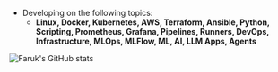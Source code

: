 - Developing on the following topics:
  - **Linux, Docker, Kubernetes, AWS, Terraform, Ansible, Python, Scripting, Prometheus, Grafana, Pipelines, Runners, DevOps, Infrastructure, MLOps, MLFlow, ML, AI, LLM Apps, Agents**
    
![Faruk's GitHub stats](https://github-readme-stats.vercel.app/api?username=faruk-guler&show_icons=true&theme=transparent)
